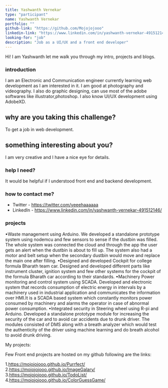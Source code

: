 ```yaml
---
title: Yashwanth Vernekar
type: "participant"
name: Yashwanth Vernekar
portfolio: ""
github-link: "https://github.com/Mojojojooo"
linkedin-link: "https://www.linkedin.com/in/yashwanth-vernekar-491512146/"
looking-for: "job"
description: "Job as a UI/UX and a front end developer"
---
```


Hi! I am Yashwanth let me walk you through my intro, projects and blogs.

### introduction

I am an Electronic and Communication engineer currently learning web development as I am interested in it.
I am good at photography and videography. 
I also do graphic designing, can use most of the adobe softwares like illustrator,photoshop.
I also know UI/UX development using AdobeXD.

## why are you taking this challenge?

To get a job in web development.

## something interesting about you?
I am very creative and I have a nice eye for details.
### help I need?

It would be helpful if I understood front end and backend development.

### how to contact me?

- Twitter - https://twitter.com/yeeehaaaaaa
- LinkedIn - https://www.linkedin.com/in/yashwanth-vernekar-491512146/

### projects

•Waste management using Arduino.
	We developed a standalone prototype system using nodemcu and few sensors to sense if the dustbin was filled.
	The whole system was connected the cloud and through the app the user gets an alert when the dustbin is about to fill up.
	The system also had a motor and belt setup when the secondary dustbin would move and replace the main one after filling.
•Designed and developed Cockpit for college formula Bharath team car.
	Designed and developed different parts like instrument cluster, ignition system and few other systems for the cockpit of 
	the formula Bharath car according to their standards.
•Machinery Power monitoring and control system using SCADA.
	Developed and electronic system that records consumption of electric energy in intervals by a machinery used in industrial 
	application and communicates the information over HMI.It is a SCADA based system which constantly monitors power consumed by 
	machinery and alarms the operator in case of abnormal power consumption. 
•Integrated security in Steering wheel using R-pi and Arduino.
	Developed a standalone prototype module for increasing the security of the car and to avoid car accidents due to drunk driver. 
	The modules consisted of DMS along with a breath analyzer which would test the authenticity of the driver using machine learning 
	and do breath alcohol to avoid drunk driving.


My projects:

Few Front end projects are hosted on my github following are the links:

1.https://mojojojooo.github.io/Purrfect/
2.https://mojojojooo.github.io/ImageGalary/
3.https://mojojojooo.github.io/TodoList/
4.https://mojojojooo.github.io/ColorGuessGame/